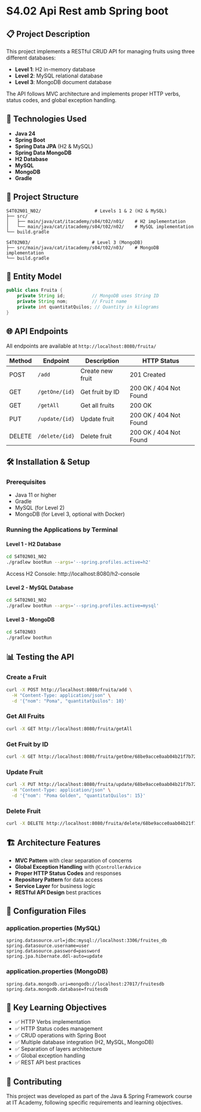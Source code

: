 # S4.02 Api Rest amb Spring boot

## 📋 Project Description

This project implements a RESTful CRUD API for managing fruits using three different databases:
- **Level 1**: H2 in-memory database
- **Level 2**: MySQL relational database  
- **Level 3**: MongoDB document database

The API follows MVC architecture and implements proper HTTP verbs, status codes, and global exception handling.

## 🚀 Technologies Used

- **Java 24**
- **Spring Boot**
- **Spring Data JPA** (H2 & MySQL)
- **Spring Data MongoDB**
- **H2 Database**
- **MySQL**
- **MongoDB**
- **Gradle**

## 📁 Project Structure

```
S4T02N01_N02/                    # Levels 1 & 2 (H2 & MySQL)
├── src/
│   ├── main/java/cat/itacademy/s04/t02/n01/    # H2 implementation
│   └── main/java/cat/itacademy/s04/t02/n02/    # MySQL implementation
└── build.gradle

S4T02N03/                       # Level 3 (MongoDB)
├── src/main/java/cat/itacademy/s04/t02/n03/    # MongoDB implementation
└── build.gradle
```

## 🍏 Entity Model

```java
public class Fruita {
    private String id;          // MongoDB uses String ID
    private String nom;         // Fruit name
    private int quantitatQuilos; // Quantity in kilograms
}
```

## 🌐 API Endpoints

All endpoints are available at `http://localhost:8080/fruita/`

| Method | Endpoint | Description | HTTP Status |
|--------|----------|-------------|-------------|
| POST | `/add` | Create new fruit | 201 Created |
| GET | `/getOne/{id}` | Get fruit by ID | 200 OK / 404 Not Found |
| GET | `/getAll` | Get all fruits | 200 OK |
| PUT | `/update/{id}` | Update fruit | 200 OK / 404 Not Found |
| DELETE | `/delete/{id}` | Delete fruit | 200 OK / 404 Not Found |

## 🛠️ Installation & Setup

### Prerequisites
- Java 11 or higher
- Gradle
- MySQL (for Level 2)
- MongoDB (for Level 3, optional with Docker)

### Running the Applications by Terminal

#### Level 1 - H2 Database
```bash
cd S4T02N01_N02
./gradlew bootRun --args='--spring.profiles.active=h2'
```

Access H2 Console: http://localhost:8080/h2-console

#### Level 2 - MySQL Database
```bash
cd S4T02N01_N02  
./gradlew bootRun --args='--spring.profiles.active=mysql'
```

#### Level 3 - MongoDB
```bash
cd S4T02N03
./gradlew bootRun
```

## 📊 Testing the API

### Create a Fruit
```bash
curl -X POST http://localhost:8080/fruita/add \
  -H "Content-Type: application/json" \
  -d '{"nom": "Poma", "quantitatQuilos": 10}'
```

### Get All Fruits
```bash
curl -X GET http://localhost:8080/fruita/getAll
```

### Get Fruit by ID
```bash
curl -X GET http://localhost:8080/fruita/getOne/68be9acce0aab04b21f7b72c
```

### Update Fruit
```bash
curl -X PUT http://localhost:8080/fruita/update/68be9acce0aab04b21f7b72c \
  -H "Content-Type: application/json" \
  -d '{"nom": "Poma Golden", "quantitatQuilos": 15}'
```

### Delete Fruit
```bash
curl -X DELETE http://localhost:8080/fruita/delete/68be9acce0aab04b21f7b72c
```

## 🏗️ Architecture Features

- **MVC Pattern** with clear separation of concerns
- **Global Exception Handling** with `@ControllerAdvice`
- **Proper HTTP Status Codes** and responses
- **Repository Pattern** for data access
- **Service Layer** for business logic
- **RESTful API Design** best practices

## 🔧 Configuration Files

### application.properties (MySQL)
```properties
spring.datasource.url=jdbc:mysql://localhost:3306/fruites_db
spring.datasource.username=user
spring.datasource.password=password
spring.jpa.hibernate.ddl-auto=update
```

### application.properties (MongoDB)
```properties
spring.data.mongodb.uri=mongodb://localhost:27017/fruitesdb
spring.data.mongodb.database=fruitesdb
```

## 🎯 Key Learning Objectives

- ✅ HTTP Verbs implementation
- ✅ HTTP Status codes management  
- ✅ CRUD operations with Spring Boot
- ✅ Multiple database integration (H2, MySQL, MongoDB)
- ✅ Separation of layers architecture
- ✅ Global exception handling
- ✅ REST API best practices


## 🤝 Contributing

This project was developed as part of the Java & Spring Framework course at IT Academy, following specific requirements and learning objectives.


